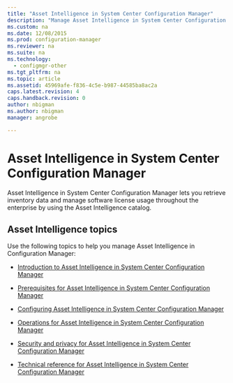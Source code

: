 ```yaml
---
title: "Asset Intelligence in System Center Configuration Manager"
description: "Manage Asset Intelligence in System Center Configuration Manager."
ms.custom: na
ms.date: 12/08/2015
ms.prod: configuration-manager
ms.reviewer: na
ms.suite: na
ms.technology:
  - configmgr-other
ms.tgt_pltfrm: na
ms.topic: article
ms.assetid: 45969afe-f836-4c5e-b987-44585ba8ac2a
caps.latest.revision: 4
caps.handback.revision: 0
author: nbigmanms.author: nbigmanmanager: angrobe

---
```

# Asset Intelligence in System Center Configuration Manager
Asset Intelligence in System Center Configuration Manager lets you retrieve inventory data and manage software license usage throughout the enterprise by using the Asset Intelligence catalog.  

## Asset Intelligence topics  
 Use the following topics to help you manage Asset Intelligence in Configuration Manager:  

-   [Introduction to Asset Intelligence in System Center Configuration Manager](../../../../core/clients/manage/asset-intelligence/introduction-to-asset-intelligence.md)  

-   [Prerequisites for Asset Intelligence in System Center Configuration Manager](../../../../core/clients/manage/asset-intelligence/prerequisites-for-asset-intelligence.md)  

-   [Configuring Asset Intelligence in System Center Configuration Manager](../../../../core/clients/manage/asset-intelligence/configuring-asset-intelligence.md)  

-   [Operations for Asset Intelligence in System Center Configuration Manager](../../../../core/clients/manage/asset-intelligence/operations-for-asset-intelligence.md)  

-   [Security and privacy for Asset Intelligence in System Center Configuration Manager](../../../../core/clients/manage/asset-intelligence/security-and-privacy-for-asset-intelligence.md)  

-   [Technical reference for Asset Intelligence in System Center Configuration Manager](../Topic/Technical%20reference%20for%20Asset%20Intelligence%20in%20System%20Center%20Configuration%20Manager.md)  
